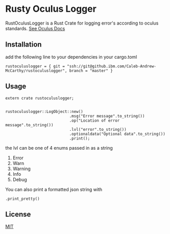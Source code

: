 # Rusty Oculus Logger

RustOculusLogger is a Rust Crate for logging error's according to oculus standards. [See Oculus Docs](https://pages.github.ibm.com/nettools/platform-documentation/Platform-Internal-Logging-Convention.html)

## Installation

add the following line to your dependencies in your cargo.toml
```
rustoculuslogger = { git = "ssh://git@github.ibm.com/Caleb-Andrew-McCarthy/rustoculuslogger", branch = "master" }
```


## Usage

```
extern crate rustoculuslogger;


rustoculuslogger::LogObject::new()
                            .msg("Error message".to_string())
                            .op("Location of error message".to_string())
                            .lvl("error".to_string())
                            .optionaldata("Optional data".to_string())
                            .print();
```
the lvl can be one of 4 enums passed in as a string

1. Error
2. Warn
3. Warning
4. Info
5. Debug

You can also print a formatted json string with 
```
.print_pretty()
```


## License
[MIT](https://choosealicense.com/licenses/mit/)
